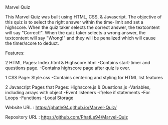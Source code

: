 Marvel Quiz

This Marvel Quiz was built using HTML, CSS, & Javascript.
The objective of this quiz is to select the right answer within the time-limit and set a highscore.
When the quiz taker selects the correct answer, the textcontent will say "Correct!".
When the quiz taker selects a wrong answer, the textcontent will say "Wrong!" and they will be penalized which will cause the timer/score to deduct.

Features:

2 HTML Pages:
Index.html & Highscore.html
-Contains start-timer and questions page.
-Contains highscore page after quiz is over.

1 CSS Page:
Style.css
-Contains centering and styling for HTML list features

2 Javascript Pages that Pages:
Highscore.js & Questions.js
-Variables, including arrays with object
-Event listeners
-if/else if statements
-For Loops
-Functions
-Local Storage

Website URL : https://phatle94.github.io/Marvel-Quiz/

Repository URL : https://github.com/PhatLe94/Marvel-Quiz
